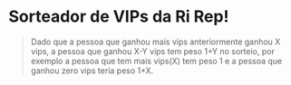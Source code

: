 # Sorteador de VIPs da Ri Rep!

> Dado que a pessoa que ganhou mais vips anteriormente ganhou X vips, a pessoa que ganhou X-Y vips tem peso 1+Y no sorteio, por exemplo a pessoa que tem mais vips(X) tem peso 1 e a pessoa que ganhou zero vips teria peso 1+X.
